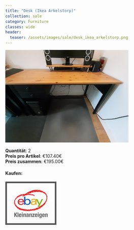 ```yaml
---
title: "Desk (Ikea Arkelstorp)"
collection: sale
category: Furniture
classes: wide
header: 
  teaser: /assets/images/sale/desk_ikea_arkelstorp.png
---
```




<a href="">
  <img src="/assets/images/sale/desk_ikea_arkelstorp.png" alt="Desk (Ikea Arkelstorp)">
</a>

   **Quantit&#228;t**: 2  
   **Preis pro Artikel**: €107.40€  
   **Preis zusammen**: €195.00€  


#### Kaufen:
<a href="">
  <img src="/assets/images/ebay.png" alt="Ebay Kleinanzeigen" style="border: 5px solid #555">
</a>

